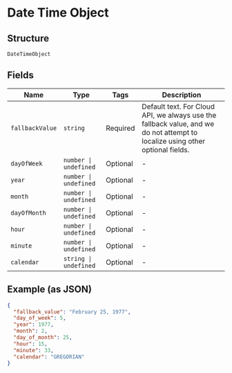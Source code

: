 
# Date Time Object

## Structure

`DateTimeObject`

## Fields

| Name | Type | Tags | Description |
|  --- | --- | --- | --- |
| `fallbackValue` | `string` | Required | Default text. For Cloud API, we always use the fallback value, and we do not attempt to localize using other optional fields. |
| `dayOfWeek` | `number \| undefined` | Optional | - |
| `year` | `number \| undefined` | Optional | - |
| `month` | `number \| undefined` | Optional | - |
| `dayOfMonth` | `number \| undefined` | Optional | - |
| `hour` | `number \| undefined` | Optional | - |
| `minute` | `number \| undefined` | Optional | - |
| `calendar` | `string \| undefined` | Optional | - |

## Example (as JSON)

```json
{
  "fallback_value": "February 25, 1977",
  "day_of_week": 5,
  "year": 1977,
  "month": 2,
  "day_of_month": 25,
  "hour": 15,
  "minute": 33,
  "calendar": "GREGORIAN"
}
```

